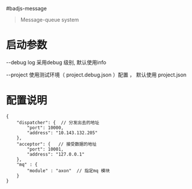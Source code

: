 #badjs-message

> Message-queue system 

# 启动参数
--debug  log 采用debug 级别, 默认使用info 

--project 使用测试环境（ project.debug.json ）配置 ， 默认使用 project.json

# 配置说明
```
{
    "dispatcher": {  // 分发出去的地址
        "port": 10000,
        "address": "10.143.132.205"
    },
    "acceptor": {   // 接受数据的地址
        "port": 10001,
        "address": "127.0.0.1"
    },
    "mq" : {
        "module" : "axon"  // 指定mq 模块
    }
}
```
